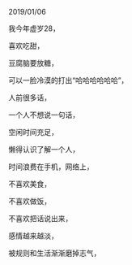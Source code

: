 2019/01/06

我今年虚岁28，

喜欢吃甜，

豆腐脑要放糖，

可以一脸冷漠的打出“哈哈哈哈哈哈”，

人前很多话，

一个人不想说一句话，

空闲时间充足，

懒得认识了解一个人，

时间浪费在手机，网络上，

不喜欢美食，

不喜欢做饭，

不喜欢把话说出来，

感情越来越淡，

被规则和生活渐渐磨掉志气，



